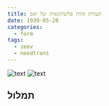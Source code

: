 ```yaml
---
title: תעודת זהות פלשתינאית של זאב
date: 1939-05-28
categories:
  - form
tags:
  - zeev
  - needtrans
---
```


![text](/pupko-papers/assets/images/1939-05-28-zeev-id-1.jpg)
![text](/pupko-papers/assets/images/1939-05-28-zeev-id-2.jpg)


## תמלול

